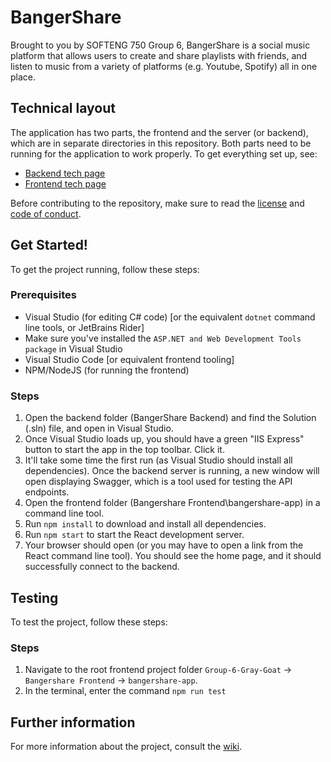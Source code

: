 # BangerShare

Brought to you by SOFTENG 750 Group 6, BangerShare is a social music platform that allows users to create and share playlists with friends, and listen to music from a variety of platforms (e.g. Youtube, Spotify) all in one place.

## Technical layout

The application has two parts, the frontend and the server (or backend), which are in separate directories in this repository. Both parts need to be running for the application to work properly. To get everything set up, see:

- [Backend tech page](https://github.com/BennyChun/Group-6-Gray-Goat/wiki/Backend/)
- [Frontend tech page](https://github.com/BennyChun/Group-6-Gray-Goat/wiki/Frontend)

Before contributing to the repository, make sure to read the [license](https://github.com/BennyChun/Group-6-Gray-Goat/blob/master/LICENSE) and [code of conduct](https://github.com/BennyChun/Group-6-Gray-Goat/wiki/Code-of-Conduct).

## Get Started!

To get the project running, follow these steps:

### Prerequisites
- Visual Studio (for editing C# code) [or the equivalent `dotnet` command line tools, or JetBrains Rider]
- Make sure you've installed the `ASP.NET and Web Development Tools package` in Visual Studio
- Visual Studio Code [or equivalent frontend tooling]
- NPM/NodeJS (for running the frontend)

### Steps

1. Open the backend folder (BangerShare Backend) and find the Solution (.sln) file, and open in Visual Studio.
2. Once Visual Studio loads up, you should have a green "IIS Express" button to start the app in the top toolbar. Click it.
3. It'll take some time the first run (as Visual Studio should install all dependencies). Once the backend server is running, a new window will open displaying Swagger, which is a tool used for testing the API endpoints.
4. Open the frontend folder (Bangershare Frontend\bangershare-app) in a command line tool.
5. Run `npm install` to download and install all dependencies.
6. Run `npm start` to start the React development server. 
7. Your browser should open (or you may have to open a link from the React command line tool). You should see the home page, and it should successfully connect to the backend. 

## Testing
To test the project, follow these steps:
### Steps
1. Navigate to the root frontend project folder `Group-6-Gray-Goat` -> `Bangershare Frontend` -> `bangershare-app`.
2. In the terminal, enter the command `npm run test`

## Further information

For more information about the project, consult the [wiki](https://github.com/BennyChun/Group-6-Gray-Goat/wiki).

